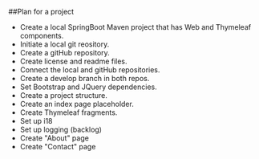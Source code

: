 ##Plan for a project
- Create a local SpringBoot Maven project that has Web and Thymeleaf components.
- Initiate a local git reository.
- Create a gitHub repository.
- Create license and readme files.
- Connect the local and gitHub repositories.
- Create a develop branch in both repos.
- Set Bootstrap and JQuery dependencies.
- Create a project structure.
- Create an index page placeholder.
- Create Thymeleaf fragments.
- Set up i18
- Set up logging (backlog)
- Create "About" page
- Create "Contact" page
